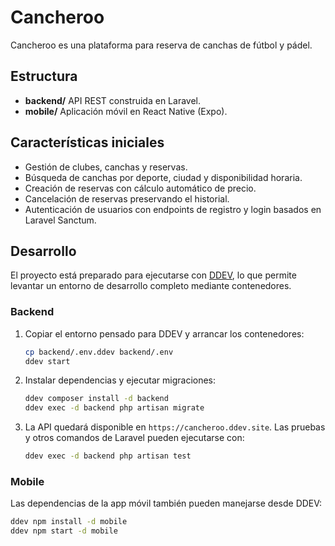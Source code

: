 # Cancheroo

Cancheroo es una plataforma para reserva de canchas de fútbol y pádel.

## Estructura

- **backend/** API REST construida en Laravel.
- **mobile/** Aplicación móvil en React Native (Expo).

## Características iniciales

- Gestión de clubes, canchas y reservas.
- Búsqueda de canchas por deporte, ciudad y disponibilidad horaria.
- Creación de reservas con cálculo automático de precio.
- Cancelación de reservas preservando el historial.
- Autenticación de usuarios con endpoints de registro y login basados en Laravel Sanctum.

## Desarrollo

El proyecto está preparado para ejecutarse con [DDEV](https://ddev.readthedocs.io/), lo que permite levantar un entorno de desarrollo completo mediante contenedores.

### Backend

1. Copiar el entorno pensado para DDEV y arrancar los contenedores:

   ```bash
   cp backend/.env.ddev backend/.env
   ddev start
   ```

2. Instalar dependencias y ejecutar migraciones:

   ```bash
   ddev composer install -d backend
   ddev exec -d backend php artisan migrate
   ```

3. La API quedará disponible en `https://cancheroo.ddev.site`. Las pruebas y otros comandos de Laravel pueden ejecutarse con:

   ```bash
   ddev exec -d backend php artisan test
   ```

### Mobile

Las dependencias de la app móvil también pueden manejarse desde DDEV:

```bash
ddev npm install -d mobile
ddev npm start -d mobile
```
